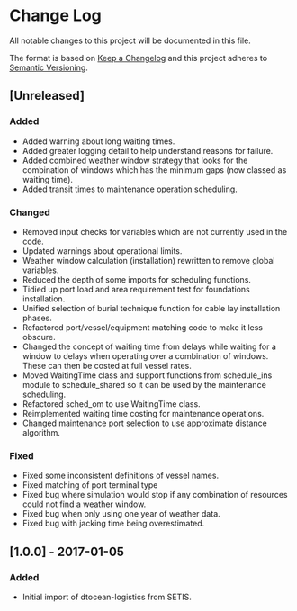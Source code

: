 # Change Log

All notable changes to this project will be documented in this file.

The format is based on [Keep a Changelog](http://keepachangelog.com/)
and this project adheres to [Semantic Versioning](http://semver.org/).

## [Unreleased]

### Added

- Added warning about long waiting times.
- Added greater logging detail to help understand reasons for failure.
- Added combined weather window strategy that looks for the combination of
  windows which has the minimum gaps (now classed as waiting time).
- Added transit times to maintenance operation scheduling.

### Changed

- Removed input checks for variables which are not currently used in the code.
- Updated warnings about operational limits.
- Weather window calculation (installation) rewritten to remove global
  variables.
- Reduced the depth of some imports for scheduling functions.
- Tidied up port load and area requirement test for foundations installation.
- Unified selection of burial technique function for cable lay installation
  phases.
- Refactored port/vessel/equipment matching code to make it less obscure.
- Changed the concept of waiting time from delays while waiting for a window
  to delays when operating over a combination of windows. These can then be
  costed at full vessel rates.
- Moved WaitingTime class and support functions from schedule_ins module to
  schedule_shared so it can be used by the maintenance scheduling.
- Refactored sched_om to use WaitingTime class.
- Reimplemented waiting time costing for maintenance operations.
- Changed maintenance port selection to use approximate distance algorithm.

### Fixed

- Fixed some inconsistent definitions of vessel names.
- Fixed matching of port terminal type
- Fixed bug where simulation would stop if any combination of resources could
  not find a weather window.
- Fixed bug when only using one year of weather data.
- Fixed bug with jacking time being overestimated.

## [1.0.0] - 2017-01-05

### Added

- Initial import of dtocean-logistics from SETIS.


